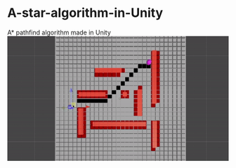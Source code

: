 # A-star-algorithm-in-Unity
A* pathfind algorithm made in Unity
![Alt Text](https://github.com/romanokeser/A-star-algorithm-in-Unity/blob/main/first%20record.gif)
